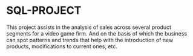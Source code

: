 # SQL-PROJECT
This project assists in the analysis of sales across several product segments for a video game firm. And on the basis of which the business can spot patterns and trends that help with the introduction of new products, modifications to current ones, etc.
